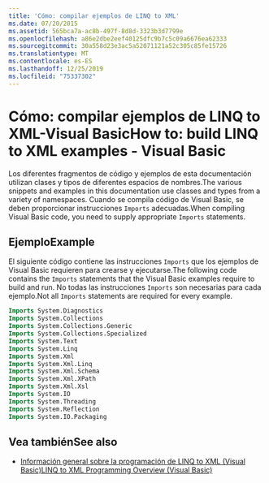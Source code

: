 ```yaml
---
title: 'Cómo: compilar ejemplos de LINQ to XML'
ms.date: 07/20/2015
ms.assetid: 565bca7a-ac8b-497f-8d8d-3323b3d7799e
ms.openlocfilehash: a86e2dbe2eef40125dfc9b7c5c09a6676ea62333
ms.sourcegitcommit: 30a558d23e3ac5a52071121a52c305c85fe15726
ms.translationtype: MT
ms.contentlocale: es-ES
ms.lasthandoff: 12/25/2019
ms.locfileid: "75337302"
---
```

# <a name="how-to-build-linq-to-xml-examples---visual-basic"></a><span data-ttu-id="a743e-102">Cómo: compilar ejemplos de LINQ to XML-Visual Basic</span><span class="sxs-lookup"><span data-stu-id="a743e-102">How to: build LINQ to XML examples - Visual Basic</span></span>

<span data-ttu-id="a743e-103">Los diferentes fragmentos de código y ejemplos de esta documentación utilizan clases y tipos de diferentes espacios de nombres.</span><span class="sxs-lookup"><span data-stu-id="a743e-103">The various snippets and examples in this documentation use classes and types from a variety of namespaces.</span></span> <span data-ttu-id="a743e-104">Cuando se compila código de Visual Basic, se deben proporcionar instrucciones `Imports` adecuadas.</span><span class="sxs-lookup"><span data-stu-id="a743e-104">When compiling Visual Basic code, you need to supply appropriate `Imports` statements.</span></span>

## <a name="example"></a><span data-ttu-id="a743e-105">Ejemplo</span><span class="sxs-lookup"><span data-stu-id="a743e-105">Example</span></span>

<span data-ttu-id="a743e-106">El siguiente código contiene las instrucciones `Imports` que los ejemplos de Visual Basic requieren para crearse y ejecutarse.</span><span class="sxs-lookup"><span data-stu-id="a743e-106">The following code contains the `Imports` statements that the Visual Basic examples require to build and run.</span></span> <span data-ttu-id="a743e-107">No todas las instrucciones `Imports` son necesarias para cada ejemplo.</span><span class="sxs-lookup"><span data-stu-id="a743e-107">Not all `Imports` statements are required for every example.</span></span>
  
```vb
Imports System.Diagnostics
Imports System.Collections
Imports System.Collections.Generic
Imports System.Collections.Specialized
Imports System.Text
Imports System.Linq
Imports System.Xml
Imports System.Xml.Linq
Imports System.Xml.Schema
Imports System.Xml.XPath
Imports System.Xml.Xsl
Imports System.IO
Imports System.Threading
Imports System.Reflection
Imports System.IO.Packaging
```

## <a name="see-also"></a><span data-ttu-id="a743e-108">Vea también</span><span class="sxs-lookup"><span data-stu-id="a743e-108">See also</span></span>

- [<span data-ttu-id="a743e-109">Información general sobre la programación de LINQ to XML (Visual Basic)</span><span class="sxs-lookup"><span data-stu-id="a743e-109">LINQ to XML Programming Overview (Visual Basic)</span></span>](linq-to-xml-programming-overview.md)
